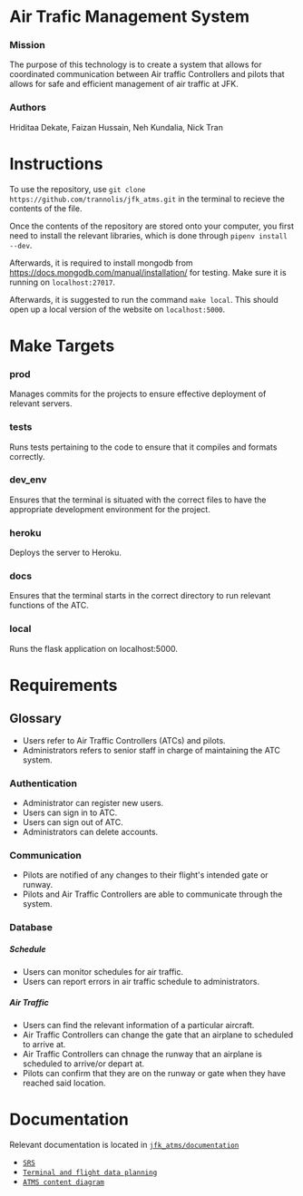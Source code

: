 # Air Trafic Management System

### Mission

The purpose of this technology is to create a system that allows for coordinated communication between Air traffic Controllers and pilots that allows for safe and efficient management of air traffic at JFK.

### Authors

Hriditaa Dekate, Faizan Hussain, Neh Kundalia, Nick Tran

# Instructions

To use the repository, use `git clone https://github.com/trannolis/jfk_atms.git` in the terminal to recieve the contents of the file.

Once the contents of the repository are stored onto your computer, you first need to install the relevant libraries, which is done through `pipenv install --dev`.

Afterwards, it is required to install mongodb from https://docs.mongodb.com/manual/installation/ for testing. Make sure it is running on `localhost:27017`.

Afterwards, it is suggested to run the command `make local`. This should open up a local version of the website on `localhost:5000`.

# Make Targets

### prod

Manages commits for the projects to ensure effective deployment of relevant servers.

### tests

Runs tests pertaining to the code to ensure that it compiles and formats correctly.

### dev_env

Ensures that the terminal is situated with the correct files to have the appropriate development environment for the project.

### heroku

Deploys the server to Heroku.

### docs

Ensures that the terminal starts in the correct directory to run relevant functions of the ATC.

### local

Runs the flask application on localhost:5000.

# Requirements

## Glossary

* Users refer to Air Traffic Controllers (ATCs) and pilots.
* Administrators refers to senior staff in charge of maintaining the ATC system.

### Authentication

* Administrator can register new users.
* Users can sign in to ATC.
* Users can sign out of ATC.
* Administrators can delete accounts.

### Communication

* Pilots are notified of any changes to their flight's intended gate or runway.
* Pilots and Air Traffic Controllers are able to communicate through the system.

### Database

##### Schedule

* Users can monitor schedules for air traffic.
* Users can report errors in air traffic schedule to administrators.

##### Air Traffic

* Users can find the relevant information of a particular aircraft.
* Air Traffic Controllers can change the gate that an airplane to scheduled to arrive at.
* Air Traffic Controllers can chnage the runway that an airplane is scheduled to arrive/or depart at.
* Pilots can confirm that they are on the runway or gate when they have reached said location.

# Documentation

Relevant documentation is located in [`jfk_atms/documentation`](https://github.com/trannolis/jfk_atms/tree/master/Documentation)

* [`SRS`](https://github.com/trannolis/jfk_atms/blob/master/Documentation/CS4513-SRS-003-Group-A11-1.pdf)
* [`Terminal and flight data planning`](https://github.com/trannolis/jfk_atms/blob/master/Documentation/Terminal%20Structure%20and%20Flight%20Data%20Planning.pdf)
* [`ATMS content diagram`](https://github.com/trannolis/jfk_atms/blob/master/Documentation/atms_component_diagram.png)
